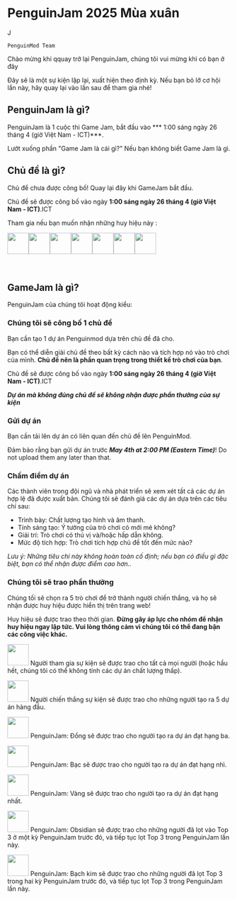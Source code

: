 # PenguinJam 2025 Mùa xuân

<!-- Try not to touch the ```host or ```collab sections, they are direct user links -->
<!-- You should translate ```warning sections though. -->J
<!-- ok sir  -->

```Chủ chì
PenguinMod Team
```

Chào mừng khi qquay trở lại PenguinJam, chúng tôi vui mừng khì có bạn ở đây

Đây sẽ là một sự kiện lặp lại, xuất hiện theo định kỳ. Nếu bạn bỏ lỡ cơ hội lần này, hãy quay lại vào lần sau để tham gia nhé!

## PenguinJam là gì?
PenguinJam là 1 cuộc thi Game Jam, bắt đầu vào *** 1:00 sáng ngày 26 tháng 4 (giờ Việt Nam - ICT)***.

Lướt xuống phần "Game Jam là cái gì?" Nếu bạn không biết Game Jam là gì.

## Chủ đề là gì?
Chủ để chưa được công bố! Quay lại đây khi GameJam bắt đầu.

Chủ đề sẽ được công bố vào ngày **1:00 sáng ngày 26 tháng 4 (giờ Việt Nam - ICT)**.ICT

Tham gia nếu bạn muốn nhận những huy hiệu này :
<div style="display:flex;flex-direction:row">
    <img src="https://penguinmod.com/badges/participant.png" width="48"></img>
    <img src="https://penguinmod.com/badges/eventwinner.png" width="48"></img>
    <img src="https://penguinmod.com/badges/penguinjambronze.png" width="48"></img>
    <img src="https://penguinmod.com/badges/penguinjamsilver.png" width="48"></img>
    <img src="https://penguinmod.com/badges/penguinjamgold.png" width="48"></img>
    <img src="https://penguinmod.com/badges/penguinjamobsidian.png" width="48"></img>
    <img src="https://penguinmod.com/badges/penguinjamplatinum.png" width="48"></img>
</div>
<br></br>

## GameJam là gì?
PenguinJam của chúng tôi hoạt động kiểu:

### Chúng tôi sẽ công bố 1 chủ đề
Bạn cần tạo 1 dự án Penguinmod dựa trên chủ đề đã cho.

Bạn có thể diễn giải chủ đề theo bất kỳ cách nào và tích hợp nó vào trò chơi của mình. **Chủ đề nên là phần quan trọng trong thiết kế trò chơi của bạn**.

Chủ đề sẽ được công bố vào ngày **1:00 sáng ngày 26 tháng 4 (giờ Việt Nam - ICT)**.ICT

***Dự án mà không đúng chủ đề sẽ không nhận được phần thưởng của sự kiện***

### Gửi dự án
Bạn cần tải lên dự án có liên quan đến chủ đề lên PenguinMod.

Đảm bảo rằng bạn gửi dự án trước ***May 4th at 2:00 PM (Eastern Time)***! Do not upload them any later than that.

### Chấm điểm dự án
Các thành viên trong đội ngũ và nhà phát triển sẽ xem xét tất cả các dự án hợp lệ đã được xuất bản. Chúng tôi sẽ đánh giá các dự án dựa trên các tiêu chí sau:
- Trình bày: Chất lượng tạo hình và âm thanh.
- Tính sáng tạo: Ý tưởng của trò chơi có mới mẻ không?
- Giải trí: Trò chơi có thú vị và/hoặc hấp dẫn không.
- Mức độ tích hợp: Trò chơi tích hợp chủ đề tốt đến mức nào?

*Lưu ý: Những tiêu chí này không hoàn toàn cố định; nếu bạn có điều gì đặc biệt, bạn có thể nhận được điểm cao hơn..*

### Chúng tôi sẽ trao phần thưởng
Chúng tối sẽ chọn ra 5 trò chơi để trở thành người chiến thắng, và họ sẽ nhận được huy hiệu được hiển thị trên trang web!

Huy hiệu sẽ được trao theo thời gian. **Đừng gây áp lực cho nhóm để nhận huy hiệu ngay lập tức. Vui lòng thông cảm vì chúng tôi có thể đang bận các công việc khác.**

<img src="https://penguinmod.com/badges/participant.png" width="48"></img>
Người tham gia sự kiện sẽ được trao cho tất cả mọi người (hoặc hầu hết, chúng tôi có thể không tính các dự án chất lượng thấp).

<img src="https://penguinmod.com/badges/eventwinner.png" width="48"></img>
Người chiến thắng sự kiện sẽ được trao cho những người tạo ra 5 dự án hàng đầu.

<img src="https://penguinmod.com/badges/penguinjambronze.png" width="48"></img>
PenguinJam: Đồng sẽ được trao cho người tạo ra dự án đạt hạng ba.

<img src="https://penguinmod.com/badges/penguinjamsilver.png" width="48"></img>
PenguinJam: Bạc sẽ được trao cho người tạo ra dự án đạt hạng nhì.

<img src="https://penguinmod.com/badges/penguinjamgold.png" width="48"></img>
PenguinJam: Vàng sẽ được trao cho người tạo ra dự án đạt hạng nhất.

<img src="https://penguinmod.com/badges/penguinjamobsidian.png" width="48"></img>
PenguinJam: Obsidian sẽ được trao cho những người đã lọt vào Top 3 ở một kỳ PenguinJam trước đó, và tiếp tục lọt Top 3 trong PenguinJam lần này.

<img src="https://penguinmod.com/badges/penguinjamplatinum.png" width="48"></img>
PenguinJam: Bạch kim sẽ được trao cho những người đã lọt Top 3 trong hai kỳ PenguinJam trước đó, và tiếp tục lọt Top 3 trong PenguinJam lần này.